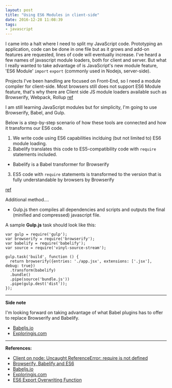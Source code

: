 ```yaml
---
layout: post
title: "Using ES6 Modules in client-side"
date: 2016-12-28 11:08:39
tags:
- javascript
---
```


I came into a halt where I need to split my JavaScript code. Prototyping an application, code can be done in one file but as it grows and add-on features are requested, lines of code will eventually increase. I've heard a few names of javascript module loaders, both for client and server. But what I really wanted to take advantage of is JavaScript's new module feature, 'ES6 Module' `import` `export` (commonly used in Nodejs, server-side).

Projects I've been handling are focused on Front-End, so I need a module compiler for client-side. Most browsers still does not support ES6 Module feature, that's why there are Client side JS module loaders available such as Browserify, Webpack, Rollup [ref](http://stackoverflow.com/questions/19059580/client-on-node-uncaught-referenceerror-require-is-not-defined)

I am still learning JavaScript modules but for simplicity, I'm going to use Browserify, Babel, and Gulp.

Below is a step-by-step scenario of how these tools are connected and how it transforms our ES6 code.

1. We write code using ES6 capabilities inclduing (but not limited to) ES6 module loading.
2. Babelify translates this code to ES5-compatibility code with `require` statements included.
  - Babelify is a Babel transformer for Browserify
3. ES5 code with `require` statements is transformed to the version that is fully understandable by browsers by Browserify

[ref](http://egorsmirnov.me/2015/05/25/browserify-babelify-and-es6.html)

Additional method....

- Gulp.js then compiles all dependencies and scripts and outputs the final (minified and compressed) javascript file.

A sample **Gulp.js** task should look like this:

```
var gulp = require('gulp');
var browserify = require('browserify');
var babelify = require('babelify');
var source = require('vinyl-source-stream');

gulp.task('build', function () {
  return browserify({entries: './app.jsx', extensions: ['.jsx'], debug: true})
  .transform(babelify)
  .bundle()
  .pipe(source('bundle.js'))
  .pipe(gulp.dest('dist'));
});
```

-----

**Side note**

I'm looking forward on taking advantage of what Babel plugins has to offer to replace Browserify and Babelify.

- [Babeljs.io](https://babeljs.io/)
- [Exploringjs.com](http://exploringjs.com/es6/ch_modules.html)

-----

**References:**

- [Client on node: Uncaught ReferenceError: require is not defined](http://stackoverflow.com/questions/19059580/client-on-node-uncaught-referenceerror-require-is-not-defined)
- [Browserify, Babelify and ES6](http://egorsmirnov.me/2015/05/25/browserify-babelify-and-es6.html)
- [Babeljs.io](https://babeljs.io/)
- [Exploringjs.com](http://exploringjs.com/es6/ch_modules.html)
- [ES6 Export Overwriting Function](http://stackoverflow.com/questions/32793404/es6-export-overwriting-function)
